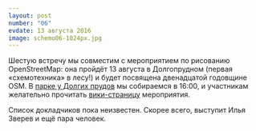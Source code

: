 ```yaml
---
layout: post
number: "06"
evdate: 13 августа 2016
image: schemo06-1024px.jpg
---
```

Шестую встречу мы совместим с мероприятием по рисованию OpenStreetMap: она пройдёт 13 августа в Долгопрудном (первая «схемотехника» в лесу!) и будет посвящена двенадцатой годовщине OSM. В [парке у Долгих прудов](http://openstreetmap.ru/#mmap=16/55.9401/37.5412&map=16/55.9401/37.5412) мы собираемся в 16:00, и участникам желательно прочитать [вики-страницу](http://wiki.openstreetmap.org/wiki/RU:%D0%9C%D0%BE%D1%81%D0%BA%D0%BE%D0%B2%D1%81%D0%BA%D0%B0%D1%8F_%D0%B2%D1%81%D1%82%D1%80%D0%B5%D1%87%D0%B0_%D0%B2_%D0%94%D0%BE%D0%BB%D0%B3%D0%BE%D0%BF%D1%80%D1%83%D0%B4%D0%BD%D0%BE%D0%BC) мероприятия.

Список докладчиков пока неизвестен. Скорее всего, выступит Илья Зверев и ещё пара человек.
